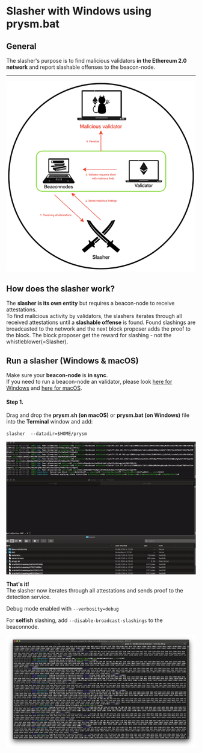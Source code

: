 # Slasher with Windows using prysm.bat

## General

The slasher's purpose is to find malicious validators **in the Ethereum 2.0 network** and report slashable offenses to the beacon-node.  
****

![](../../../.gitbook/assets/image%20%2869%29.png)

#### 

## How does the slasher work?

The **slasher is its own entity** but requires a beacon-node to receive attestations.  
To find malicious activity by validators, the slashers iterates through all received attestations until a **slashable offense** is found. Found slashings are broadcasted to the network and the next block proposer adds the proof to the block. The block proposer get the reward for slashing - not the whistleblower\(=Slasher\).

## Run a slasher \(Windows & macOS\)

Make sure your **beacon-node** is **in sync**.   
If you need to run a beacon-node an validator, please look [here for Windows](https://kb.beaconcha.in/tutorial-eth2-multiclient/prysm-client/windows-prysm/script-beaconnode-and-validator) and [here for macOS](https://kb.beaconcha.in/tutorial-eth2-multiclient/prysm-client/macos-prysm/run-with-macos-using-prysm.sh).  


####  **Step 1.**

Drag and drop the **prysm.sh \(on macOS\)** or **prysm.bat \(on Windows\)** file into the **Terminal** window and add:

`slasher  --datadir=$HOME/prysm`

![](../../../.gitbook/assets/slashergif.gif)



**That's it!**  
The slasher now iterates through all attestations and sends proof to the detection service.   
  
Debug mode enabled with `--verbosity=debug`

For **selfish** slashing, add `--disable-broadcast-slashings` to the beaconnode.  


![](../../../.gitbook/assets/image%20%2871%29.png)

